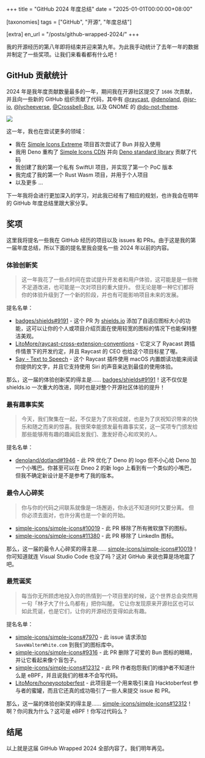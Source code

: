 +++
title = "GitHub 2024 年度总结"
date = "2025-01-01T00:00:00+08:00"

[taxonomies]
tags = ["GitHub", "开源", "年度总结"]

[extra]
en_url = "/posts/github-wrapped-2024/"
+++

我的开源经历的第八年即将结束并迎来第九年。为此我手动统计了去年一年的数据并制定了一些奖项。让我们来看看都有什么吧！

<!-- more -->

## GitHub 贡献统计

2024 年是我年度贡献数量最多的一年，期间我在开源社区提交了 `1686` 次贡献，并且向一些新的 GitHub 组织贡献了代码，其中有
[@raycast](https://github.com/raycast),
[@denoland](https://github.com/denoland),
[@jsr-io](https://github.com/jsr-io),
[@lycheeverse](https://github.com/lycheeverse),
[@Crossbell-Box](https://githu.com/Crossbell-Box),
以及 GNOME 的 [@do-not-theme](https://github.com/do-not-theme).

![](/images/github-wrapped-2024.webp)

这一年，我也在尝试更多的领域：

- 我在 [Simple Icons Extreme](https://github.com/LitoMore/simple-icons-extreme) 项目首次尝试了 Bun 并投入使用
- 我用 Deno 重构了 [Simple Icons CDN](https://github.com/LitoMore/simple-icons-cdn) 并向 [Deno standard library](https://github.com/denoland/std) 贡献了代码
- 我创建了我的第一个私有 SwiftUI 项目，并实现了第一个 PoC 版本
- 我完成了我的第一个 Rust Wasm 项目，并用于个人项目
- 以及更多 ...

下一年我将会进行更加深入的学习，对此我已经有了相应的规划，也许我会在明年的 GitHub 年度总结里跟大家分享。

<!--

## Raycast Community

This year I used Raycast and its extensibility to develop a lot of tools to improve my work efficiency.

I also made a lot of new [Raycast extensions](https://github.com/raycast/extensions), here are some of them:

- [Badges](https://raycast.com/litomore/badges) - Concise, consistent, and legible badges
- [Brand Icons](https://raycast.com/litomore/simple-icons) - Browse, Search, and Copy 3200+ popular brand icons from Simple Icons
- [MapleStroy.gg](https://raycast.com/litomore/maplestory-gg) - MapleStory's Definitive Database
- [PM2](https://raycast.com/litomore/pm2) - Advanced, production process manager for Node.js
- [ProtonDB](https://raycast.com/litomore/protondb) - Browse game information for Proton, Linux, Steam Deck, and SteamOS
- [Raycast Port](https://raycast.com/litomore/raycast-port) - This allows you to use Raycast features out of Raycast
- [Say](https://raycast.com/litomore/say) - Use the macOS built-in TTS (Spoken Content) to say the text you provide
- [SteamGridDB](https://raycast.com/litomore/steamgriddb) - Download and share custom video game assets and personalize your gaming library
- [TourBox](https://raycast.com/litomore/tourbox) - Find Your Desired TourBox Preset
- [United Nations](https://raycast.com/litomore/united-nations) - Peace, dignity and equality on a healthy planet

And some extensions contributed by me:

- [Color Picker](https://raycast.com/thomas/color-picker) - Pick and organize colors, everywhere on your Mac
- [GitHub](https://raycast.com/raycast/github) - Work with GitHub on Raycast
- [Google Translate](https://raycast.com/gebeto/translate) - Simple translation using Google Translate
- [Pomodoro](https://raycast.com/asubbotin/pomodoro) - Pomodoro extension with menu-bar timer
- [Mastodon](https://raycast.com/SevicheCC/mastodon) - Publish status from Raycast to Mastodon, and view your bookmarked status
- [npm](https://github.com/mrmartineau/search-npm) - Search for npm package information
- [and more](https://raycast.com/litomore) ...

-->

## 奖项

这里我将提名一些我在 GitHub 经历的项目以及 issues 和 PRs。由于这是我的第一届年度总结，所以下面的提名里我会提名一些 2024 年以前的内容。

### 体验创新奖

> 这一年我花了一些点时间在尝试提升开发者和用户体验，这可能是是一些微不足道改进，也可能是一次对项目的重大提升。
> 但无论是哪一种它们都将你的体验升级到了一个新的阶段，并也有可能影响项目未来的发展。

提名名单：

- [badges/shields#9191](https://github.com/badges/shields/pull/9191) - 这个 PR 为 [shields.io](https://shields.io) 添加了自适应图标大小的功能，这可以让你的个人或项目介绍页面在使用较宽的图标的情况下也能保持整洁美观。
- [LitoMore/raycast-cross-extension-conventions](https://github.com/LitoMore/raycast-cross-extension-conventions) - 它定义了 Ryacast 跨插件情景下的开发约定，并且 Raycast 的 CEO 也给这个项目标星了喔。
- [Say - Text to Speech](https://raycast.com/litomore/say) - 这个 Raycast 插件使用 macOS 内置朗读功能来阅读你提供的文字，并且它支持使用 Siri 的声音来达到最佳的使用体验。

那么，这一届的体验创新奖的得主是…… [badges/shields#9191](https://github.com/badges/shields/pull/9191)！这不仅仅是 shields.io 一次重大的改进，同时也是对整个开源社区体验的提升！

### 最有趣事实奖

> 今天，我们聚集在一起，不仅是为了庆祝成就，也是为了庆祝知识带来的快乐和随之而来的惊喜。我很荣幸能颁发最有趣事实奖，这一奖项专门颁发给那些能够用有趣的趣闻启发我们、激发好奇心和欢笑的人。

提名名单：

- [denoland/dotland#1946](https://github.com/denoland/dotland/pull/1946) - 此 PR 优化了 Deno 的 logo 但不小心给 Deno 加一个小嘴巴。你甚至可以在 Dneo 2 的新 logo 上看到有一个类似的小嘴巴，但我不确定新设计是不是参考了我的版本。

### 最令人心碎奖

> 你与你的代码之间联系就像是一场邂逅，你永远不知道何时又要分离。
> 但你必须去面对，也许分离也是一个新的开始。

- [simple-icons/simple-icons#10019](https://github.com/simple-icons/simple-icons/pull/10019) - 此 PR 移除了所有微软旗下的图标。
- [simple-icons/simple-icons#11380](https://github.com/simple-icons/simple-icons/pull/11380) - 此 PR 移除了 LinkedIn 图标。

那么，这一届的最令人心碎奖的得主是…… [simple-icons/simple-icons#10019](https://github.com/simple-icons/simple-icons/pull/10019)！你可知道就连 Visual Studio Code 也没了吗？这对 GitHub 来说也算是场地震了吧。

### 最荒诞奖

> 每当你无所顾虑地投入你的热情到一个项目里的时候，这个世界总会突然用一句「林子大了什么鸟都有」把你叫醒。
> 它让你发现原来开源社区也可以如此荒诞，也是它们，让你的开源经历变得如此有趣。

提名名单：

- [simple-icons/simple-icons#7970](https://github.com/simple-icons/simple-icons/issues/7970) - 此 issue 请求添加 `SaveWalterWhite.com` 到我们的图标库中。
- [simple-icons/simple-icons#9316](https://github.com/simple-icons/simple-icons/pull/9316) - 此 PR 删除了可爱的 Bun 图标的眼睛，并让它看起来像个盲包子。
- [simple-icons/simple-icons#12312](https://github.com/simple-icons/simple-icons/pull/12312) - 此 PR 作者抱怨我们的维护者不知道什么是 eBPF，并且说我们的根本不会写代码。
- [LitoMore/honeypotoberfest](https://github.com/LitoMore/honeypotoberfest) - 此项目是一个用来吸引来自 Hacktoberfest 参与者的蜜罐，而且它还真的成功吸引了一些人来提交 issue 和 PR。

那么，这一届的体验创新奖的得主是…… [simple-icons/simple-icons#12312](https://github.com/simple-icons/simple-icons/pull/12312)！啊？你问我为什么？这可是 eBPF！你写过代码么？

<!--
### 最佳赞助奖

> 作为一位开源项目维护者，我深信协作的力量和社区回报的重要性。你的支持不仅仅是在经济上帮助了我，同时还激励我继续致力于这些项目并使其变得更好。

提名名单:

- [Roboflow](https://github.com/roboflow) (赞助商) - 感谢您自 2024 年 8 月以来对我的赞助。
- [Sevi.C](https://github.com/sevi418) (赞助对象) - 我自己赞助了 Sevi.C！

那么，这一届的最佳赞助奖的得主是…… [Sevi.C](https://github.com/sevi418)！恭喜呀，同时也祝愿你能在 2025 年圆满完成 2024 立下的目标！
-->

## 结尾

以上就是这届 GitHub Wrapped 2024 全部内容了。我们明年再见。
